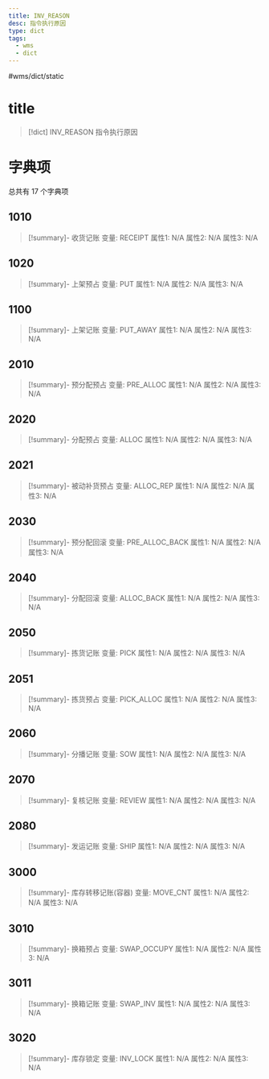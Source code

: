 ```yaml
---
title: INV_REASON
desc: 指令执行原因
type: dict
tags:
  - wms
  - dict
---
```

#wms/dict/static

# title
>[!dict] INV_REASON
> 指令执行原因

# 字典项
总共有 17 个字典项
## 1010
>[!summary]- 收货记账
>变量: RECEIPT
>属性1: N/A
>属性2: N/A
>属性3: N/A

## 1020
>[!summary]- 上架预占
>变量: PUT
>属性1: N/A
>属性2: N/A
>属性3: N/A

## 1100
>[!summary]- 上架记账
>变量: PUT_AWAY
>属性1: N/A
>属性2: N/A
>属性3: N/A

## 2010
>[!summary]- 预分配预占
>变量: PRE_ALLOC
>属性1: N/A
>属性2: N/A
>属性3: N/A

## 2020
>[!summary]- 分配预占
>变量: ALLOC
>属性1: N/A
>属性2: N/A
>属性3: N/A

## 2021
>[!summary]- 被动补货预占
>变量: ALLOC_REP
>属性1: N/A
>属性2: N/A
>属性3: N/A

## 2030
>[!summary]- 预分配回滚
>变量: PRE_ALLOC_BACK
>属性1: N/A
>属性2: N/A
>属性3: N/A

## 2040
>[!summary]- 分配回滚
>变量: ALLOC_BACK
>属性1: N/A
>属性2: N/A
>属性3: N/A

## 2050
>[!summary]- 拣货记账
>变量: PICK
>属性1: N/A
>属性2: N/A
>属性3: N/A

## 2051
>[!summary]- 拣货预占
>变量: PICK_ALLOC
>属性1: N/A
>属性2: N/A
>属性3: N/A

## 2060
>[!summary]- 分播记账
>变量: SOW
>属性1: N/A
>属性2: N/A
>属性3: N/A

## 2070
>[!summary]- 复核记账
>变量: REVIEW
>属性1: N/A
>属性2: N/A
>属性3: N/A

## 2080
>[!summary]- 发运记账
>变量: SHIP
>属性1: N/A
>属性2: N/A
>属性3: N/A

## 3000
>[!summary]- 库存转移记账(容器)
>变量: MOVE_CNT
>属性1: N/A
>属性2: N/A
>属性3: N/A

## 3010
>[!summary]- 换箱预占
>变量: SWAP_OCCUPY
>属性1: N/A
>属性2: N/A
>属性3: N/A

## 3011
>[!summary]- 换箱记账
>变量: SWAP_INV
>属性1: N/A
>属性2: N/A
>属性3: N/A

## 3020
>[!summary]- 库存锁定
>变量: INV_LOCK
>属性1: N/A
>属性2: N/A
>属性3: N/A
